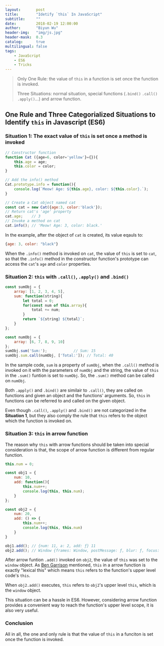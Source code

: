 ```yaml
---
layout:       post
title:        "Idetify `this` In JavaScript"
subtitle:     ""
date:         2018-02-19 12:00:00
author:       "Biyun Wu"
header-img:   "img/js.jpg"
header-mask:  0.3
catalog:      true
multilingual: false
tags:
    - JavaScript
    - ES6
    - Tricks
---
```


> Only One Rule: the value of `this` in a function is set once the function is invoked.
>
> Three Situations: normal situation, special functions (`.bind()` `.call()` `.apply()`...) and arrow function.

## One Rule and Three Categorialized Situations to Identify `this` in Javascript (ES6)

### Situation 1: The exact value of `this` is set once a method is invoked

```js
// Constructor function
function Cat ({age=6, color='yellow'}={}){
    this.age = age;
    this.color = color;
}

// Add the info() method
Cat.prototype.info = function(){
    console.log(`Meow! Age: ${this.age}, color: ${this.color}.`);
}

// Create a Cat object named cat
const cat = new Cat({age:3, color:'black'});
// Return cat's 'age' property
cat.age;    // 3
// Invoke a method on cat
cat.info(); // 'Meow! Age: 3, color: black.'
```

In the example, after the object of `cat` is created, its value eqauls to:

```js
{age: 3, color: "black"}
```

When the `.info()` method is invoked on `cat`, the value of `this` is set to `cat`, so that the `.info()` method in the constructor function's prototype can access the `cat`'s `age` and `color` properties.

### Situation 2: `this` with `.call()`, `.apply()` and `.bind()`

```js
const sumObj = {
    array: [1, 2, 3, 4, 5],
    sum: function(string){
        let total = 0;
        for(const num of this.array){
            total += num;
        }
        return `${string} ${total}`;
    }
};

const numObj = {
    array: [6, 7, 8, 9, 10]
};
sumObj.sum('Sum:');            // Sum: 15
sumObj.sum.call(numObj, ['Total:']); // Total: 40
```

In the sample code, `sum` is a property of `sumObj`, when the `.call()` method is invoked on it with the parameters of `numObj` and the string, the value of `this` in the `.sum()` funtion is set to `numObj`. So, the `.sum()` method can be called on `numObj`.

Both `.apply()` and `.bind()` are similair to `.call()`, they are called on functions and given an object and the functions' arguments. So, `this` in functions can be referred to and called on the given object.

Even though `.call()`, `.apply()` and `.bind()` are not categorized in the **Situation 1**, but they also comply the rule that `this` refers to the object which the function is invoked on.

### Situation 3: `this` in arrow function

The reason why `this` with arrow functions should be taken into special consideration is that, the scope of arrow function is different from regular function.

```js
this.num = 0;

const obj1 = {
    num: 10,
    add: function(){
        this.num++;
        console.log(this, this.num);
    }
};

const obj2 = {
    num: 20,
    add: () => {
        this.num++;
        console.log(this, this.num)
    }
}

obj1.add(); // {num: 11, a: 2, add: ƒ} 11
obj2.add(); // Window {frames: Window, postMessage: ƒ, blur: ƒ, focus: ƒ, close: ƒ, …} 1
```

After arrow funtion `.add()` invoked on `obj2`, the value of `this` was set to the `window` object. As [Ben Garrison](https://hackernoon.com/javascript-es6-arrow-functions-and-lexical-this-f2a3e2a5e8c4) mentioned, `this` in a arrow function is exactly "lexical this" which means `this` refers to the function's upper level code's `this`. 

When `obj2.add()` executes, `this` refers to `obj2`'s upper level `this`, which is the `window` object.

This situation can be a hassle in ES6. However, considering arrow function provides a convenient way to reach the function's upper level scope, it is also very useful.

### Conclusion
All in all, the one and only rule is that the value of `this` in a funciton is set once the function is invoked.